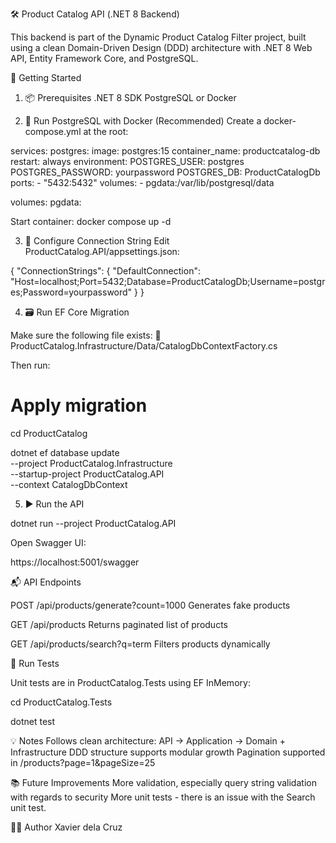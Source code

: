 🛠 Product Catalog API (.NET 8 Backend)

This backend is part of the Dynamic Product Catalog Filter project, built using a clean Domain-Driven Design (DDD) architecture with .NET 8 Web API, Entity Framework Core, and PostgreSQL.



🚀 Getting Started

1. 📦 Prerequisites
.NET 8 SDK
PostgreSQL or Docker

2. 🐳 Run PostgreSQL with Docker (Recommended)
Create a docker-compose.yml at the root:

services:
  postgres:
    image: postgres:15
    container_name: productcatalog-db
    restart: always
    environment:
      POSTGRES_USER: postgres
      POSTGRES_PASSWORD: yourpassword
      POSTGRES_DB: ProductCatalogDb
    ports:
      - "5432:5432"
    volumes:
      - pgdata:/var/lib/postgresql/data

volumes:
  pgdata:

Start container:
docker compose up -d

3. 🔧 Configure Connection String
Edit ProductCatalog.API/appsettings.json:

{
  "ConnectionStrings": {
    "DefaultConnection": "Host=localhost;Port=5432;Database=ProductCatalogDb;Username=postgres;Password=yourpassword"
  }
}

4. 🗃 Run EF Core Migration

Make sure the following file exists:
📄 ProductCatalog.Infrastructure/Data/CatalogDbContextFactory.cs

Then run:

# Apply migration
cd ProductCatalog

dotnet ef database update \
  --project ProductCatalog.Infrastructure \
  --startup-project ProductCatalog.API \
  --context CatalogDbContext

5. ▶ Run the API

dotnet run --project ProductCatalog.API

Open Swagger UI:

https://localhost:5001/swagger

📬 API Endpoints


POST
/api/products/generate?count=1000
Generates fake products

GET
/api/products
Returns paginated list of products

GET
/api/products/search?q=term
Filters products dynamically

🧪 Run Tests

Unit tests are in ProductCatalog.Tests using EF InMemory:

cd ProductCatalog.Tests

dotnet test

💡 Notes
Follows clean architecture: API → Application → Domain + Infrastructure
DDD structure supports modular growth
Pagination supported in /products?page=1&pageSize=25

📚 Future Improvements
More validation, especially query string validation with regards to security
More unit tests - there is an issue with the Search unit test.

👨‍💻 Author
Xavier dela Cruz
